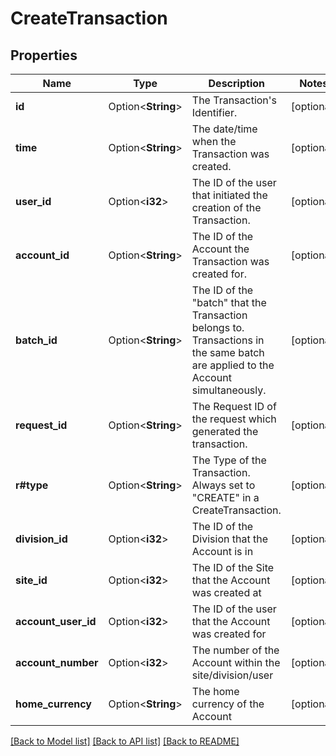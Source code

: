 # CreateTransaction

## Properties

Name | Type | Description | Notes
------------ | ------------- | ------------- | -------------
**id** | Option<**String**> | The Transaction's Identifier. | [optional]
**time** | Option<**String**> | The date/time when the Transaction was created. | [optional]
**user_id** | Option<**i32**> | The ID of the user that initiated the creation of the Transaction. | [optional]
**account_id** | Option<**String**> | The ID of the Account the Transaction was created for. | [optional]
**batch_id** | Option<**String**> | The ID of the \"batch\" that the Transaction belongs to. Transactions in the same batch are applied to the Account simultaneously. | [optional]
**request_id** | Option<**String**> | The Request ID of the request which generated the transaction. | [optional]
**r#type** | Option<**String**> | The Type of the Transaction. Always set to \"CREATE\" in a CreateTransaction. | [optional]
**division_id** | Option<**i32**> | The ID of the Division that the Account is in | [optional]
**site_id** | Option<**i32**> | The ID of the Site that the Account was created at | [optional]
**account_user_id** | Option<**i32**> | The ID of the user that the Account was created for | [optional]
**account_number** | Option<**i32**> | The number of the Account within the site/division/user | [optional]
**home_currency** | Option<**String**> | The home currency of the Account | [optional]

[[Back to Model list]](../README.md#documentation-for-models) [[Back to API list]](../README.md#documentation-for-api-endpoints) [[Back to README]](../README.md)


